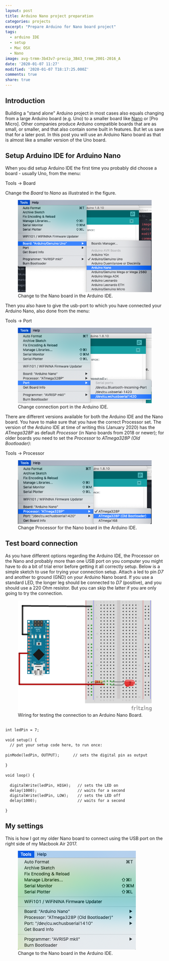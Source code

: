 ```yaml
---
layout: post
title: Arduino Nano project preparation
categories: projects
excerpt: "Prepare Arduino for Nano board project"
tags:
  - arduino IDE
  - setup
  - Mac OSX
  - Nano
image: avg-trmm-3b43v7-precip_3B43_trmm_2001-2016_A
date: '2020-01-07 11:27'
modified: '2020-01-07 T18:17:25.000Z'
comments: true
share: true
---
```


## Introduction

Building a "stand alone" Arduino project in most cases also equals changing from a large Arduino board (e.g. Uno) to a smaller board like [Nano](https://store.arduino.cc/arduino-nano) or [Pro Micro]. Other companies produce Arduino compatible boards that are as small, or smaller, and that also contain some built in features. But let us save that for a later post. In this post you will use an Arduino Nano board as that is almost like a smaller version of the Uno board.

## Setup Arduino IDE for Arduino Nano

When you did setup <span class='app'>Arduino IDE</span> the first time you probably did choose a board - usually Uno, from the menu:

<span class='menu'>Tools -> Board</span>

Change the _Board_ to _Nano_ as illustrated in the figure.

<figure>
<img src="../../images/arduino-nano-setup_01.png">
<figcaption> Change to the Nano board in the Arduino IDE.</figcaption>
</figure>

Then you also have to give the usb-port to which you have connected your Arduino Nano, also done from the menu:

<span class='menu'>Tools -> Port</span>

<figure>
<img src="../../images/arduino-nano-setup_02.png">
<figcaption> Change connection port in the Arduino IDE.</figcaption>
</figure>

There are different versions available for both the <span class='app'>Arduino IDE</span> and the Nano board. You have to make sure that you have the correct Processor set. The version of the <span class='app'>Arduino IDE</span> at time of writing this (January 2020) has the _ATmega328P_ as default _Processor_ (in Nano boards from 2018 or newer); for older boards you need to set the _Processor_ to  _ATmega328P (Old Bootloader)_:

 <span class='menu'>Tools -> Processor</span>

 <figure>
 <img src="../../images/arduino-nano-setup_03.png">
 <figcaption> Change Processor for the Nano board in the Arduino IDE.</figcaption>
 </figure>

## Test board connection

As you have different options regarding the <span class='app'>Arduino IDE</span>, the Processor on the Nano and probably more than one USB port on you computer you might have to do a bit of trial error before getting it all correctly setup. Below is a simple sketch to use for trying your connection setup. Attach a led to pin _D7_ and another to ground (GND) on your Arduino Nano board. If you use a standard LED, the longer leg should be connected to _D7_ (positive), and you should use a 220 Ohm resistor. But you can skip the latter if you are only going to try the connection.

<figure>
<img src="../../images/nano-single-led-d7_bb.png">
<figcaption> Wiring for testing the connection to an Arduino Nano Board.</figcaption>
</figure>

```

int ledPin = 7;  

void setup() {
  // put your setup code here, to run once:

pinMode(ledPin, OUTPUT);      // sets the digital pin as output

}

void loop() {

  digitalWrite(ledPin, HIGH);   // sets the LED on
  delay(1000);                  // waits for a second
  digitalWrite(ledPin, LOW);    // sets the LED off
  delay(1000);                  // waits for a second

}
```

## My settings

This is how I got my older Nano board to connect using the USB port on the right side of my Macbook Air 2017.

<figure>
<img src="../../images/arduino-nano-setup_04.png">
<figcaption> Change to the Nano board in the Arduino IDE.</figcaption>
</figure>
